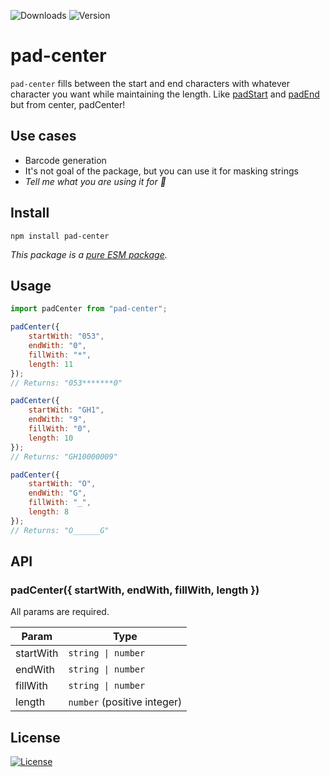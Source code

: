 ![Downloads](https://img.shields.io/npm/dm/pad-center)
![Version](https://img.shields.io/github/package-json/v/ozgurg/pad-center)

# pad-center

`pad-center` fills between the start and end characters with whatever character you want while maintaining the length.
Like [padStart](https://developer.mozilla.org/en-US/docs/Web/JavaScript/Reference/Global_Objects/String/padStart)
and [padEnd](https://developer.mozilla.org/en-US/docs/Web/JavaScript/Reference/Global_Objects/String/padEnd) but from
center, padCenter!

## Use cases

- Barcode generation
- It's not goal of the package, but you can use it for masking strings
- _Tell me what you are using it for 🙂_

## Install

```shell
npm install pad-center
```

_This package is a [pure ESM package](https://gist.github.com/sindresorhus/a39789f98801d908bbc7ff3ecc99d99c)._

## Usage

```javascript
import padCenter from "pad-center";

padCenter({
    startWith: "053",
    endWith: "0",
    fillWith: "*",
    length: 11
});
// Returns: "053*******0"

padCenter({
    startWith: "GH1",
    endWith: "9",
    fillWith: "0",
    length: 10
});
// Returns: "GH10000009"

padCenter({
    startWith: "O",
    endWith: "G",
    fillWith: "_",
    length: 8
});
// Returns: "O______G"
```

## API

### padCenter({ startWith, endWith, fillWith, length })

All params are required.

| Param     | Type                                   |
|-----------|----------------------------------------|
| startWith | <code>string &#124; number</code>      |
| endWith   | <code>string &#124; number</code>      |
| fillWith  | <code>string &#124; number</code>      |
| length    | <code>number</code> (positive integer) |

## License

[![License](https://img.shields.io/github/license/ozgurg/pad-center)](https://github.com/ozgurg/pad-center/blob/main/LICENSE)
